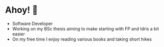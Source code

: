 # Ahoy! 👋

* Software Developer
* Working on my BSc thesis aiming to make starting with FP and Idris a bit easier
* On my free time I enjoy reading various books and taking short hikes
